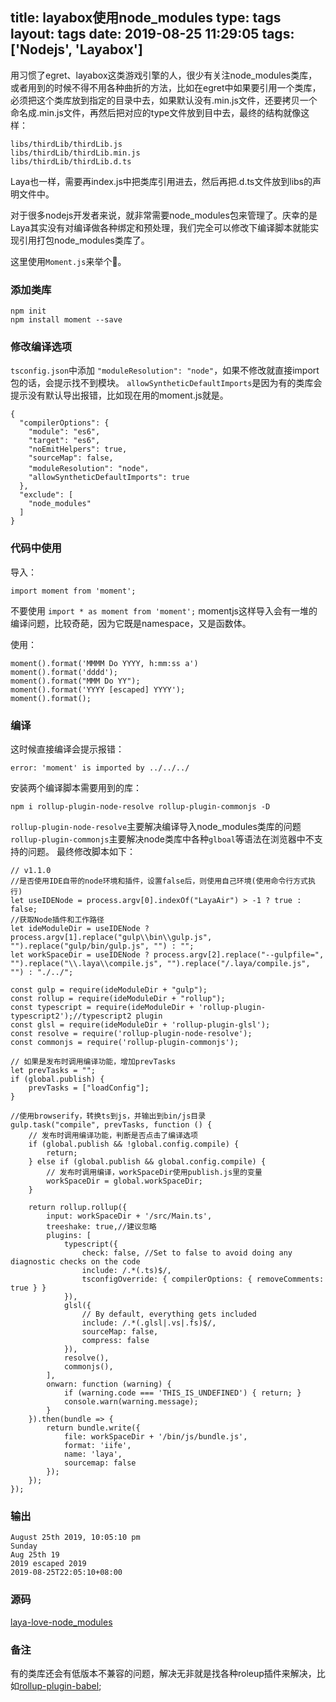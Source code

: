 title: layabox使用node_modules
type: tags
layout: tags
date: 2019-08-25 11:29:05
tags: ['Nodejs', 'Layabox']
---
用习惯了egret、layabox这类游戏引擎的人，很少有关注node_modules类库，或者用到的时候不得不用各种曲折的方法，比如在egret中如果要引用一个类库，必须把这个类库放到指定的目录中去，如果默认没有.min.js文件，还要拷贝一个命名成.min.js文件，再然后把对应的type文件放到目中去，最终的结构就像这样：
```
libs/thirdLib/thirdLib.js
libs/thirdLib/thirdLib.min.js
libs/thirdLib/thirdLib.d.ts
```

Laya也一样，需要再index.js中把类库引用进去，然后再把.d.ts文件放到libs的声明文件中。

对于很多nodejs开发者来说，就非常需要node_modules包来管理了。庆幸的是Laya其实没有对编译做各种绑定和预处理，我们完全可以修改下编译脚本就能实现引用打包node_modules类库了。

这里使用<code>Moment.js</code>来举个🌰。
<!-- more -->
### 添加类库
```
npm init
npm install moment --save
```

### 修改编译选项
`tsconfig.json`中添加
`"moduleResolution": "node"`，如果不修改就直接import包的话，会提示找不到模块。
`allowSyntheticDefaultImports`是因为有的类库会提示没有默认导出报错，比如现在用的moment.js就是。
```
{
  "compilerOptions": {
    "module": "es6",
    "target": "es6",
    "noEmitHelpers": true,
    "sourceMap": false,
    "moduleResolution": "node"，
    "allowSyntheticDefaultImports": true
  },
  "exclude": [
    "node_modules"
  ]
}
```

### 代码中使用
导入：
```
import moment from 'moment';
```
不要使用 `import * as moment from 'moment';` momentjs这样导入会有一堆的编译问题，比较奇葩，因为它既是namespace，又是函数体。

使用：
```
moment().format('MMMM Do YYYY, h:mm:ss a')
moment().format('dddd');
moment().format("MMM Do YY");
moment().format('YYYY [escaped] YYYY');
moment().format();
```

### 编译
这时候直接编译会提示报错：
```
error: 'moment' is imported by ../../../
```
安装两个编译脚本需要用到的库：
```
npm i rollup-plugin-node-resolve rollup-plugin-commonjs -D
```
`rollup-plugin-node-resolve`主要解决编译导入node_modules类库的问题
`rollup-plugin-commonjs`主要解决node类库中各种`glboal`等语法在浏览器中不支持的问题。
最终修改脚本如下：
```
// v1.1.0
//是否使用IDE自带的node环境和插件，设置false后，则使用自己环境(使用命令行方式执行)
let useIDENode = process.argv[0].indexOf("LayaAir") > -1 ? true : false;
//获取Node插件和工作路径
let ideModuleDir = useIDENode ? process.argv[1].replace("gulp\\bin\\gulp.js", "").replace("gulp/bin/gulp.js", "") : "";
let workSpaceDir = useIDENode ? process.argv[2].replace("--gulpfile=", "").replace("\\.laya\\compile.js", "").replace("/.laya/compile.js", "") : "./../";

const gulp = require(ideModuleDir + "gulp");
const rollup = require(ideModuleDir + "rollup");
const typescript = require(ideModuleDir + 'rollup-plugin-typescript2');//typescript2 plugin
const glsl = require(ideModuleDir + 'rollup-plugin-glsl');
const resolve = require('rollup-plugin-node-resolve');
const commonjs = require('rollup-plugin-commonjs');

// 如果是发布时调用编译功能，增加prevTasks
let prevTasks = "";
if (global.publish) {
	prevTasks = ["loadConfig"];
}

//使用browserify，转换ts到js，并输出到bin/js目录
gulp.task("compile", prevTasks, function () {
	// 发布时调用编译功能，判断是否点击了编译选项
	if (global.publish && !global.config.compile) {
		return;
	} else if (global.publish && global.config.compile) {
		// 发布时调用编译，workSpaceDir使用publish.js里的变量
		workSpaceDir = global.workSpaceDir;
	}

	return rollup.rollup({
		input: workSpaceDir + '/src/Main.ts',
		treeshake: true,//建议忽略
		plugins: [
			typescript({
				check: false, //Set to false to avoid doing any diagnostic checks on the code
				include: /.*(.ts)$/,
				tsconfigOverride: { compilerOptions: { removeComments: true } }
			}),
			glsl({
				// By default, everything gets included
				include: /.*(.glsl|.vs|.fs)$/,
				sourceMap: false,
				compress: false
			}),
			resolve(),
			commonjs(),
		],
		onwarn: function (warning) {
			if (warning.code === 'THIS_IS_UNDEFINED') { return; }
			console.warn(warning.message);
		}
	}).then(bundle => {
		return bundle.write({
			file: workSpaceDir + '/bin/js/bundle.js',
			format: 'iife',
			name: 'laya',
			sourcemap: false
		});
	});
});
```

### 输出
```
August 25th 2019, 10:05:10 pm
Sunday
Aug 25th 19
2019 escaped 2019
2019-08-25T22:05:10+08:00
```
### 源码
[laya-love-node_modules](https://github.com/daichangxin/laya-love-node_modules)

### 备注
有的类库还会有低版本不兼容的问题，解决无非就是找各种roleup插件来解决，比如[rollup-plugin-babel](https://github.com/rollup/rollup-plugin-babel);